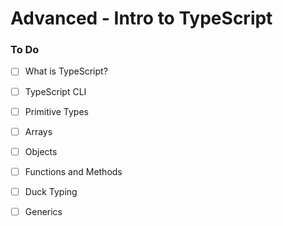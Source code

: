 # Advanced - Intro to TypeScript

### To Do
* [ ] What is TypeScript?
* [ ] TypeScript CLI
* [ ] Primitive Types
* [ ] Arrays
* [ ] Objects
* [ ] Functions and Methods
* [ ] Duck Typing
* [ ] Generics




























